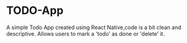 # TODO-App
A simple Todo App created using React Native,code is a bit clean and descriptive.
Allows users to mark a 'todo' as done or 'delete' it.
